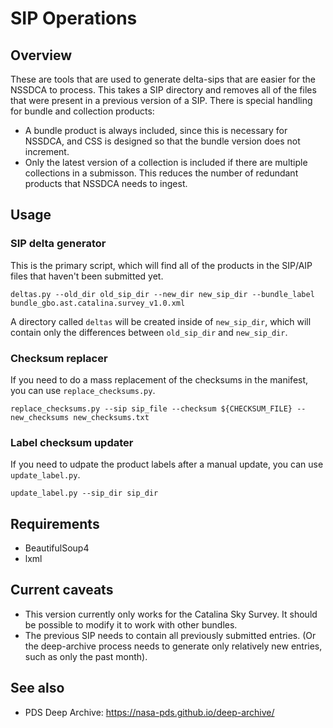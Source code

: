 # SIP Operations

## Overview

These are tools that are used to generate delta-sips that are easier for the NSSDCA to process. This takes a SIP directory and removes all of the files that were present in a previous version of a SIP. There is special handling for bundle and collection products:

* A bundle product is always included, since this is necessary for NSSDCA, and CSS is designed so that the bundle version does not increment.
* Only the latest version of a collection is included if there are multiple collections in a submisson. This reduces the number of redundant products that NSSDCA needs to ingest.

## Usage

### SIP delta generator

This is the primary script, which will find all of the products in the SIP/AIP files that haven't been submitted yet.

`deltas.py --old_dir old_sip_dir --new_dir new_sip_dir --bundle_label bundle_gbo.ast.catalina.survey_v1.0.xml`

A directory called `deltas` will be created inside of `new_sip_dir`, which will contain only the differences between `old_sip_dir` and `new_sip_dir`.

### Checksum replacer

If you need to do a mass replacement of the checksums in the manifest, you can use `replace_checksums.py`.

`replace_checksums.py --sip sip_file --checksum ${CHECKSUM_FILE} --new_checksums new_checksums.txt`

### Label checksum updater

If you need to udpate the product labels after a manual update, you can use `update_label.py`.

`update_label.py --sip_dir sip_dir`

## Requirements

* BeautifulSoup4
* lxml

## Current caveats

* This version currently only works for the Catalina Sky Survey. It should be possible to modify it to work with other bundles.
* The previous SIP needs to contain all previously submitted entries. (Or the deep-archive process needs to generate only relatively new entries, such as only the past month).

## See also

* PDS Deep Archive: https://nasa-pds.github.io/deep-archive/